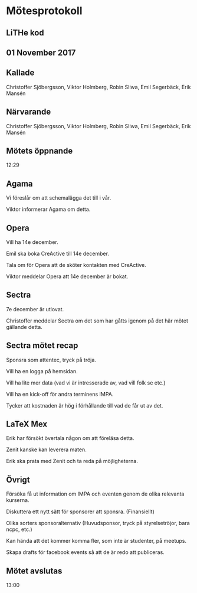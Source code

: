 # Mötesprotokoll
## LiTHe kod
## 01 November 2017

## Kallade
Christoffer Sjöbergsson, Viktor Holmberg, Robin Sliwa, Emil Segerbäck, Erik Mansén

## Närvarande
Christoffer Sjöbergsson, Viktor Holmberg, Robin Sliwa, Emil Segerbäck, Erik Mansén

## Mötets öppnande
12:29

## Agama
Vi föreslår om att schemalägga det till i vår.

Viktor informerar Agama om detta.

## Opera
Vill ha 14e december.

Emil ska boka CreActive till 14e december.

Tala om för Opera att de sköter kontakten med CreActive.

Viktor meddelar Opera att 14e december är bokat.

## Sectra
7e december är utlovat.

Christoffer meddelar Sectra om det som har gåtts igenom på det här mötet gällande detta.

## Sectra mötet recap
Sponsra som attentec, tryck på tröja.

Vill ha en logga på hemsidan.

Vill ha lite mer data (vad vi är intresserade av, vad vill folk se etc.)

Vill ha en kick-off för andra terminens IMPA.

Tycker att kostnaden är hög i förhållande till vad de får ut av det.

## LaTeX Mex
Erik har försökt övertala någon om att föreläsa detta.

Zenit kanske kan leverera maten.

Erik ska prata med Zenit och ta reda på möjligheterna.

## Övrigt
Försöka få ut information om IMPA och eventen genom de olika relevanta kurserna.

Diskuttera ett nytt sätt för sponsorer att sponsra. (Finansiellt)

Olika sorters sponsoralternativ (Huvudsponsor, tryck på styrelsetröjor, bara ncpc, etc.)

Kan hända att det kommer komma fler, som inte är studenter, på meetups.

Skapa drafts för facebook events så att de är redo att publiceras.

## Mötet avslutas
13:00
